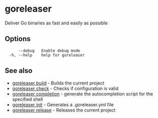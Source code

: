 # goreleaser

Deliver Go binaries as fast and easily as possible

## Options

```
      --debug   Enable debug mode
  -h, --help    help for goreleaser
```

## See also

* [goreleaser build](/cmd/goreleaser_build)	 - Builds the current project
* [goreleaser check](/cmd/goreleaser_check)	 - Checks if configuration is valid
* [goreleaser completion](/cmd/goreleaser_completion)	 - generate the autocompletion script for the specified shell
* [goreleaser init](/cmd/goreleaser_init)	 - Generates a .goreleaser.yml file
* [goreleaser release](/cmd/goreleaser_release)	 - Releases the current project

